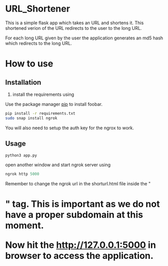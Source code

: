# URL_Shortener

This is a simple flask app which takes an URL and shortens it. This shortened verion of the URL redirects to the user to the long URL. 

For each long URL given by the user the application generates an md5 hash which redirects to the long URL.


# How to use


## Installation
1. install the requirements using 

Use the package manager [pip](https://pip.pypa.io/en/stable/) to install foobar.

```bash
pip install -r requirements.txt 
sudo snap install ngrok
```
You will also need to setup the auth key for the ngrox to work.
## Usage

```python
python3 app.py

```
open another window and start ngrok server using

```python
ngrok http 5000

```
Remember to change the ngrok url in the shorturl.html file inside the "<h1>" tag.
This is important as we do not have a proper subdomain at this moment.

Now hit the http://127.0.0.1:5000 in browser to access the application.


